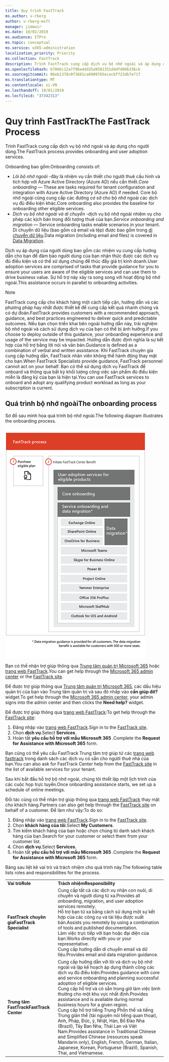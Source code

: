 ```yaml
---
title: Quy trình FastTrack
ms.author: v-rberg
author: v-rberg-msft
manager: jimmuir
ms.date: 10/02/2019
ms.audience: ITPro
ms.topic: conceptual
ms.service: o365-administration
localization_priority: Priority
ms.collection: FastTrack
description: Trình FastTrack cung cấp dịch vụ bộ nhớ ngoài và áp dụng cho người dùng.
ms.openlocfilehash: b7066c12a7f98a4dd25a9501351d4dfd09b336cb
ms.sourcegitcommit: 06eb1378c0f3601ca6909765ecacbff23db7e71f
ms.translationtype: MT
ms.contentlocale: vi-VN
ms.lasthandoff: 10/01/2019
ms.locfileid: "37342313"
---
```

# <a name="the-fasttrack-process"></a><span data-ttu-id="7f75e-103">Quy trình FastTrack</span><span class="sxs-lookup"><span data-stu-id="7f75e-103">The FastTrack Process</span></span>

<span data-ttu-id="7f75e-104">Trình FastTrack cung cấp dịch vụ bộ nhớ ngoài và áp dụng cho người dùng.</span><span class="sxs-lookup"><span data-stu-id="7f75e-104">The FastTrack process provides onboarding and user adoption services.</span></span> 
  
<span data-ttu-id="7f75e-105">Onboarding bao gồm:</span><span class="sxs-lookup"><span data-stu-id="7f75e-105">Onboarding consists of:</span></span>
  
- <span data-ttu-id="7f75e-106">*Lõi bộ nhớ ngoài* -đây là nhiệm vụ cần thiết cho người thuê cấu hình và tích hợp với Azure Active Directory (Azure AD) nếu cần thiết.</span><span class="sxs-lookup"><span data-stu-id="7f75e-106">*Core onboarding* — These are tasks required for tenant configuration and integration with Azure Active Directory (Azure AD) if needed.</span></span> <span data-ttu-id="7f75e-107">Core bộ nhớ ngoài cũng cung cấp các đường cơ sở cho bộ nhớ ngoài các dịch vụ đủ điều kiện khác.</span><span class="sxs-lookup"><span data-stu-id="7f75e-107">Core onboarding also provides the baseline for onboarding other eligible services.</span></span> 
- <span data-ttu-id="7f75e-108">*Dịch vụ bộ nhớ ngoài và di chuyển* -dịch vụ bộ nhớ ngoài nhiệm vụ cho phép các kịch bản trong đối tượng thuê của bạn.</span><span class="sxs-lookup"><span data-stu-id="7f75e-108">*Service onboarding and migration* — Service onboarding tasks enable scenarios in your tenant.</span></span> <span data-ttu-id="7f75e-109">Di chuyển dữ liệu (bao gồm cả email và tệp) được bao gồm trong [di chuyển dữ liệu](O365-data-migration.md).</span><span class="sxs-lookup"><span data-stu-id="7f75e-109">Data migration (including email and files) is covered in [Data Migration](O365-data-migration.md).</span></span> 
    
<span data-ttu-id="7f75e-110">Dịch vụ áp dụng của người dùng bao gồm các nhiệm vụ cung cấp hướng dẫn cho bạn để đảm bảo người dùng của bạn nhận thức được các dịch vụ đủ điều kiện và có thể sử dụng chúng để thúc đẩy giá trị kinh doanh.</span><span class="sxs-lookup"><span data-stu-id="7f75e-110">User adoption services are comprised of tasks that provide guidance for you to ensure your users are aware of the eligible services and can use them to drive business value.</span></span> <span data-ttu-id="7f75e-111">Sự hỗ trợ này xảy ra song song với hoạt động bộ nhớ ngoài.</span><span class="sxs-lookup"><span data-stu-id="7f75e-111">This assistance occurs in parallel to onboarding activities.</span></span>
  
> [!NOTE]
> <span data-ttu-id="7f75e-112">FastTrack cung cấp cho khách hàng một cách tiếp cận, hướng dẫn và các phương pháp hay nhất được thiết kế để cung cấp kết quả nhanh chóng và có dự đoán.</span><span class="sxs-lookup"><span data-stu-id="7f75e-112">FastTrack provides customers with a recommended approach, guidance, and best practices engineered to deliver quick and predictable outcomes.</span></span> <span data-ttu-id="7f75e-113">Nếu bạn chọn triển khai bên ngoài hướng dẫn này, trải nghiệm bộ nhớ ngoài và cách sử dụng dịch vụ của bạn có thể bị ảnh hưởng.</span><span class="sxs-lookup"><span data-stu-id="7f75e-113">If you choose to deploy outside of this guidance, your onboarding experience and usage of the service may be impacted.</span></span> <span data-ttu-id="7f75e-114">Hướng dẫn được định nghĩa là sự kết hợp của hỗ trợ bằng lời nói và văn bản.</span><span class="sxs-lookup"><span data-stu-id="7f75e-114">Guidance is defined as a combination of verbal and written assistance.</span></span> <span data-ttu-id="7f75e-115">Khi FastTrack chuyên gia cung cấp hướng dẫn, FastTrack nhân viên không thể hành động thay mặt cho bạn.</span><span class="sxs-lookup"><span data-stu-id="7f75e-115">When FastTrack Specialists provide guidance, FastTrack personnel cannot act on your behalf.</span></span> <span data-ttu-id="7f75e-116">Bạn có thể sử dụng dịch vụ FastTrack để onboard và thông qua bất kỳ khối lượng công việc sản phẩm đủ điều kiện miễn là đăng ký của bạn là hiện tại.</span><span class="sxs-lookup"><span data-stu-id="7f75e-116">You can use FastTrack services to onboard and adopt any qualifying product workload as long as your subscription is current.</span></span> 
  
## <a name="the-onboarding-process"></a><span data-ttu-id="7f75e-117">Quá trình bộ nhớ ngoài</span><span class="sxs-lookup"><span data-stu-id="7f75e-117">The onboarding process</span></span>

<span data-ttu-id="7f75e-118">Sơ đồ sau minh họa quá trình bộ nhớ ngoài.</span><span class="sxs-lookup"><span data-stu-id="7f75e-118">The following diagram illustrates the onboarding process.</span></span>
  
![Thời gian sử dụng lợi ích Onboarding](media/O365-Onboarding-Timeline.png)
  
<span data-ttu-id="7f75e-120">Bạn có thể nhận trợ giúp thông qua [Trung tâm quản trị Microsoft 365](https://go.microsoft.com/fwlink/?linkid=2032704) hoặc [trang web FastTrack](https://go.microsoft.com/fwlink/?linkid=780698).</span><span class="sxs-lookup"><span data-stu-id="7f75e-120">You can get help through the [Microsoft 365 admin center](https://go.microsoft.com/fwlink/?linkid=2032704) or the [FastTrack site](https://go.microsoft.com/fwlink/?linkid=780698).</span></span> 

<span data-ttu-id="7f75e-121">Để được trợ giúp thông qua [Trung tâm quản trị Microsoft 365](https://go.microsoft.com/fwlink/?linkid=2032704), các dấu hiệu quản trị của bạn vào Trung tâm quản trị và sau đó nhấp vào **cần giúp đỡ?** widget.</span><span class="sxs-lookup"><span data-stu-id="7f75e-121">To get help through the [Microsoft 365 admin center](https://go.microsoft.com/fwlink/?linkid=2032704), your admin signs into the admin center and then clicks the **Need help?** widget.</span></span> 

<span data-ttu-id="7f75e-122">Để được trợ giúp thông qua [trang web FastTrack](https://go.microsoft.com/fwlink/?linkid=780698):</span><span class="sxs-lookup"><span data-stu-id="7f75e-122">To get help through the [FastTrack site](https://go.microsoft.com/fwlink/?linkid=780698):</span></span> 
1.  <span data-ttu-id="7f75e-123">Đăng nhập vào [trang web FastTrack](https://go.microsoft.com/fwlink/?linkid=780698).</span><span class="sxs-lookup"><span data-stu-id="7f75e-123">Sign in to the [FastTrack site](https://go.microsoft.com/fwlink/?linkid=780698).</span></span> 
2.  <span data-ttu-id="7f75e-124">Chọn **dịch vụ**.</span><span class="sxs-lookup"><span data-stu-id="7f75e-124">Select **Services**.</span></span>
3.  <span data-ttu-id="7f75e-125">Hoàn tất **yêu cầu hỗ trợ với mẫu Microsoft 365** .</span><span class="sxs-lookup"><span data-stu-id="7f75e-125">Complete the **Request for Assistance with Microsoft 365** form.</span></span> 
  
 <span data-ttu-id="7f75e-126">Bạn cũng có thể yêu cầu FastTrack Trung tâm trợ giúp từ các [trang web fasttrack](https://go.microsoft.com/fwlink/?linkid=780698) trong danh sách các dịch vụ có sẵn cho người thuê nhà của bạn.</span><span class="sxs-lookup"><span data-stu-id="7f75e-126">You can also ask for FastTrack Center help from the [FastTrack site](https://go.microsoft.com/fwlink/?linkid=780698) in the list of available services for your tenant.</span></span> 
    
 <span data-ttu-id="7f75e-127">Sau khi bắt đầu hỗ trợ bộ nhớ ngoài, chúng tôi thiết lập một lịch trình của các cuộc họp trực tuyến.</span><span class="sxs-lookup"><span data-stu-id="7f75e-127">Once onboarding assistance starts, we set up a schedule of online meetings.</span></span>
    
<span data-ttu-id="7f75e-128">Đối tác cũng có thể nhận trợ giúp thông qua [trang web FastTrack](https://go.microsoft.com/fwlink/?linkid=780698) thay mặt cho khách hàng.</span><span class="sxs-lookup"><span data-stu-id="7f75e-128">Partners can also get help through the [FastTrack site](https://go.microsoft.com/fwlink/?linkid=780698) on behalf of a customer.</span></span> <span data-ttu-id="7f75e-129">Để làm như vậy:</span><span class="sxs-lookup"><span data-stu-id="7f75e-129">To do so:</span></span>
1.  <span data-ttu-id="7f75e-130">Đăng nhập vào [trang web FastTrack](https://go.microsoft.com/fwlink/?linkid=780698).</span><span class="sxs-lookup"><span data-stu-id="7f75e-130">Sign in to the [FastTrack site](https://go.microsoft.com/fwlink/?linkid=780698).</span></span> 
2.  <span data-ttu-id="7f75e-131">Chọn **khách hàng của tôi**.</span><span class="sxs-lookup"><span data-stu-id="7f75e-131">Select **My Customers**.</span></span>
3.  <span data-ttu-id="7f75e-132">Tìm kiếm khách hàng của bạn hoặc chọn chúng từ danh sách khách hàng của bạn.</span><span class="sxs-lookup"><span data-stu-id="7f75e-132">Search for your customer or select them from your customer list.</span></span>
4.  <span data-ttu-id="7f75e-133">Chọn **dịch vụ**.</span><span class="sxs-lookup"><span data-stu-id="7f75e-133">Select **Services**.</span></span>
5.  <span data-ttu-id="7f75e-134">Hoàn tất **yêu cầu hỗ trợ với mẫu Microsoft 365** .</span><span class="sxs-lookup"><span data-stu-id="7f75e-134">Complete the **Request for Assistance with Microsoft 365** form.</span></span> 

<span data-ttu-id="7f75e-135">Bảng sau liệt kê vai trò và trách nhiệm cho quá trình này.</span><span class="sxs-lookup"><span data-stu-id="7f75e-135">The following table lists roles and responsibilities for the process.</span></span>
    
|||
|:-----|:-----|
|<span data-ttu-id="7f75e-136">**Vai trò**</span><span class="sxs-lookup"><span data-stu-id="7f75e-136">**Role**</span></span> <br/> |<span data-ttu-id="7f75e-137">**Trách nhiệm**</span><span class="sxs-lookup"><span data-stu-id="7f75e-137">**Responsibility**</span></span> <br/> |
|<span data-ttu-id="7f75e-138">**FastTrack chuyên gia**</span><span class="sxs-lookup"><span data-stu-id="7f75e-138">**FastTrack Specialist**</span></span> <br/> |<span data-ttu-id="7f75e-139">Cung cấp tất cả các dịch vụ nhận con nuôi, di chuyển và người dùng từ xa.</span><span class="sxs-lookup"><span data-stu-id="7f75e-139">Provides all onboarding, migration, and user adoption services remotely.</span></span>  <br/> <span data-ttu-id="7f75e-140">Hỗ trợ bạn từ xa bằng cách sử dụng một sự kết hợp của các công cụ và tài liệu được xuất bản.</span><span class="sxs-lookup"><span data-stu-id="7f75e-140">Assists you remotely by using a combination of tools and published documentation.</span></span> <br/> <span data-ttu-id="7f75e-141">Làm việc trực tiếp với bạn hoặc đại diện của bạn.</span><span class="sxs-lookup"><span data-stu-id="7f75e-141">Works directly with you or your representative.</span></span> <br/> <span data-ttu-id="7f75e-142">Cung cấp hướng dẫn di chuyển email và dữ liệu.</span><span class="sxs-lookup"><span data-stu-id="7f75e-142">Provides email and data migration guidance.</span></span>|
|<span data-ttu-id="7f75e-143">**Trung tâm FastTrack**</span><span class="sxs-lookup"><span data-stu-id="7f75e-143">**FastTrack Center**</span></span>  <br/> |<span data-ttu-id="7f75e-144">Cung cấp hướng dẫn với lõi và dịch vụ bộ nhớ ngoài và lập kế hoạch áp dụng thành công các dịch vụ đủ điều kiện.</span><span class="sxs-lookup"><span data-stu-id="7f75e-144">Provides guidance with core and service onboarding and planning successful adoption of eligible services.</span></span>  <br/> <span data-ttu-id="7f75e-145">Cung cấp hỗ trợ và có sẵn trong giờ làm việc bình thường cho một khu vực nhất định.</span><span class="sxs-lookup"><span data-stu-id="7f75e-145">Provides assistance and is available during normal business hours for a given region.</span></span> <br/> <span data-ttu-id="7f75e-146">Cung cấp hỗ trợ tiếng Trung Phồn thể và tiếng Trung giản thể (tài nguyên nói tiếng quan thoại), Anh, Pháp, Đức, ý, Nhật, Hàn, Bồ Đào Nha (Brazil), Tây Ban Nha, Thái Lan và Việt Nam.</span><span class="sxs-lookup"><span data-stu-id="7f75e-146">Provides assistance in Traditional Chinese and Simplified Chinese (resources speak Mandarin only), English, French, German, Italian, Japanese, Korean, Portuguese (Brazil), Spanish, Thai, and Vietnamese.</span></span>|


  

